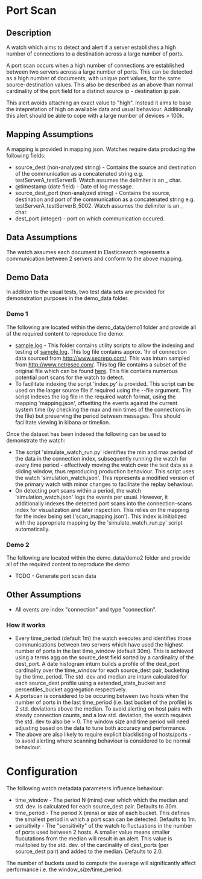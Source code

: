 # Port Scan

## Description

A watch which aims to detect and alert if a server establishes a high number of connections to a destination across a large number of ports.

A port scan occurs when a high number of connections are established between two servers across a large number of ports.  This can be detected as a high number of documents, with unique port values, for the same source-destination values.  This also be described as an above than normal cardinality of the port field for a distinct source ip - destination ip pair.

This alert avoids attaching an exact value to "high".  Instead it aims to base the intepretation of high on available data and usual behaviour.  Additionally this alert should be able to cope with a large number of devices > 100k.

## Mapping Assumptions

A mapping is provided in mapping.json.  Watches require data producing the following fields:

* source_dest (non-analyzed string) - Contains the source and destination of the communication as a concatenated string e.g. testServerA_testServerB.  Watch assumes the delimiter is an _ char.
* @timestamp (date field) - Date of log message.
* source_dest_port (non-analyzed string) -  Contains the source, destination and port of the communication as a concatenated string e.g. testServerA_testServerB_5002. Watch assumes the delimiter is an _ char.
* dest_port (integer) - port on which communication occured.

## Data Assumptions

The watch assumes each document in Elasticsearch represents a communication between 2 servers and conform to the above mapping.  

## Demo Data

In addition to the usual tests, two test data sets are provided for demonstration purposes in the demo_data folder.

### Demo 1

The following are located within the demo_data/demo1 folder and provide all of the required content to reproduce the demo:

* [sample.log](ref) - This folder contains utility scripts to allow the indexing and testing of [sample.log](ref). This log file contains approx. 1hr of connection data sourced from http://www.secrepo.com/.  This was inturn sampled from http://www.netresec.com/.  This log file contains a subset of the original file which can be found [here](http://www.secrepo.com/maccdc2012/conn.log.gz).  This file contains numerous potential port scans for the watch to detect. 
* To facilitate indexing the script 'index.py' is provided.  This script can be used on the larger source file if required using the --file argument.  The script indexes the log file in the required watch format, using the mapping 'mapping.json', offsetting the events against the current system time (by checking the max and min times of the connections in the file) but preserving the period between messages.  This should facilitate viewing in kibana or timelion.  

Once the dataset has been indexed the following can be used to demonstrate the watch:

* The script 'simulate_watch_run.py' identifies the min and max period of the data in the connection index, subsequently running the watch for every time period - effectively moving the watch over the test data as a sliding window, thus reproducing production behaviour.  This script uses the watch 'simulation_watch.json'.  This represents a modified version of the primary watch with minor changes to facilitate the replay behaviour.
* On detecting port scans within a period, the watch 'simulation_watch.json' logs the events per usual.  However, it additionally indexes the detected port scans into the connection-scans index for visualization and later inspection.  This relies on the mapping for the index being set ('scan_mapping.json').  This index is initialized with the appropriate mapping by the 'simulate_watch_run.py' script automatically.

### Demo 2

The following are located within the demo_data/demo2 folder and provide all of the required content to reproduce the demo:

* TODO - Generate port scan data

## Other Assumptions

* All events are index "connection" and type "connection".

### How it works

* Every time_period (default 1m) the watch executes and identifies those communications between two servers which have used the highest number of ports in the last time_window (default 30m).  This is achieved using a terms agg on the source_dest field sorted by a cardinality of the dest_port.  A date histogram inturn builds a profile of the dest_port cardinality over the time_window for each source_dest pair, bucketing by the time_period.   The std. dev and median are inturn calculated for each source_dest profile using a extended_stats_bucket and percentiles_bucket aggregation respectively.
* A portscan is considered to be occuring between two hosts when the number of ports in the last time_period (i.e. last bucket of the profile) is 2 std. deviations above the median. To avoid alerting on host pairs with steady connection counts, and a low std. deviation, the watch requires the std. dev to also be > 0.  The window size and time period will need adjusting based on the data to tune both accuracy and performance.  
* The above are also likely to require explicit blacklisting of hosts/ports - to avoid alerting where scanning behaviour is considered to be normal behaviour. 

# Configuration

The following watch metadata parameters influence behaviour:

* time_window - The period N (mins) over which which the median and std. dev. is calculated for each source_dest pair. Defaults to 30m.
* time_period - The period X (mins) or size of each bucket.  This defines the smallest period in which a port scan can be detected.  Defaults to 1m.
* sensitivity - The "sensitivity" of the watch to fluctuations in the number of ports used between 2 hosts. A smaller value means smaller flucutations from the median will result in an alert. This value is mulitplied by the std. dev. of the cardinality of dest_ports (per source_dest pair) and added to the median.  Defaults to 2.0. 

The number of buckets used to compute the average will significantly affect performance i.e. the window_size/time_period.
